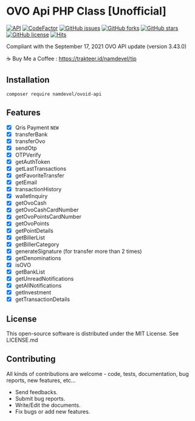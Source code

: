 # OVO Api PHP Class [Unofficial]
[![API](https://img.shields.io/badge/OVO%20API-September%2017%2C%202021-36ade1.svg)](https://www.ovo.id/features)
[![CodeFactor](https://www.codefactor.io/repository/github/namdevel/ovoid-api/badge)](https://www.codefactor.io/repository/github/namdevel/ovoid-api)
[![GitHub issues](https://img.shields.io/github/issues/namdevel/ovoid-API)](https://github.com/namdevel/ovoid-API/issues)
[![GitHub forks](https://img.shields.io/github/forks/namdevel/ovoid-API)](https://github.com/namdevel/ovoid-API/network)
[![GitHub stars](https://img.shields.io/github/stars/namdevel/ovoid-API)](https://github.com/namdevel/ovoid-API/stargazers)
[![GitHub license](https://img.shields.io/github/license/namdevel/ovoid-API)](https://github.com/namdevel/ovoid-API/blob/master/LICENSE)
[![Hits](https://hits.seeyoufarm.com/api/count/incr/badge.svg?url=https%3A%2F%2Fgithub.com%2Fnamdevel%2Fovoid-API&count_bg=%23F30000&title_bg=%23555555&icon=dev-dot-to.svg&icon_color=%23E7E7E7&title=VIEWS&edge_flat=false)](https://hits.seeyoufarm.com)

Compliant with the September 17, 2021 OVO API update (version 3.43.0)

:coffee: Buy Me a Coffee : https://trakteer.id/namdevel/tip

Installation
------------
```
composer require namdevel/ovoid-api
```

Features
------------
- [x] Qris Payment `NEW`
- [x] transferBank
- [x] transferOvo
- [x] sendOtp
- [x] OTPVerify
- [x] getAuthToken
- [x] getLastTransactions
- [x] getFavoriteTransfer
- [x] getEmail
- [x] transactionHistory
- [x] walletInquiry
- [x] getOvoCash
- [x] getOvoCashCardNumber
- [x] getOvoPointsCardNumber
- [x] getOvoPoints
- [x] getPointDetails
- [x] getBillerList
- [x] getBillerCategory
- [x] generateSignature (for transfer more than 2 times)
- [x] getDenominations
- [x] isOVO
- [x] getBankList
- [x] getUnreadNotifications
- [x] getAllNotifications
- [x] getInvestment
- [x] getTransactionDetails

License
------------

This open-source software is distributed under the MIT License. See LICENSE.md

Contributing
------------

All kinds of contributions are welcome - code, tests, documentation, bug reports, new features, etc...

* Send feedbacks.
* Submit bug reports.
* Write/Edit the documents.
* Fix bugs or add new features.

